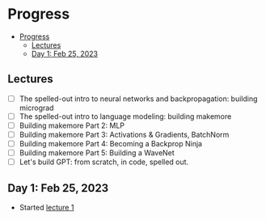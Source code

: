 # Progress

- [Progress](#progress)
  - [Lectures](#lectures)
  - [Day 1: Feb 25, 2023](#day-1-feb-25-2023)

## Lectures

- [ ] The spelled-out intro to neural networks and backpropagation: building micrograd
- [ ] The spelled-out intro to language modeling: building makemore
- [ ] Building makemore Part 2: MLP
- [ ] Building makemore Part 3: Activations & Gradients, BatchNorm
- [ ] Building makemore Part 4: Becoming a Backprop Ninja
- [ ] Building makemore Part 5: Building a WaveNet
- [ ] Let's build GPT: from scratch, in code, spelled out.

## Day 1: Feb 25, 2023

- Started [lecture 1](https://www.youtube.com/watch?v=VMj-3S1tku0&list=PLAqhIrjkxbuWI23v9cThsA9GvCAUhRvKZ&index=1)
